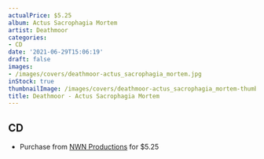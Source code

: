```yaml
---
actualPrice: $5.25
album: Actus Sacrophagia Mortem
artist: Deathmoor
categories:
- CD
date: '2021-06-29T15:06:19'
draft: false
images:
- /images/covers/deathmoor-actus_sacrophagia_mortem.jpg
inStock: true
thumbnailImage: /images/covers/deathmoor-actus_sacrophagia_mortem-thumb.jpg
title: Deathmoor - Actus Sacrophagia Mortem
---
```


## CD
* Purchase from [NWN Productions](http://shop.nwnprod.com/index.php?route=product/product&path=93&product_id=1423&sort=pd.name&order=ASC) for $5.25
